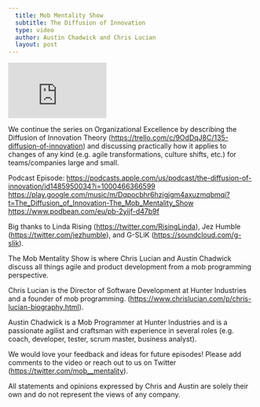 ```yaml
---
  title: Mob Mentality Show
  subtitle: The Diffusion of Innovation
  type: video
  author: Austin Chadwick and Chris Lucian
  layout: post
---
```


<iframe width="200" height="113" src="https://www.youtube.com/embed/yZzVzNovBNg?feature=oembed" frameborder="0" allow="accelerometer; autoplay; clipboard-write; encrypted-media; gyroscope; picture-in-picture; web-share" allowfullscreen title="The Diffusion of Innovation"></iframe>

We continue the series on Organizational Excellence by describing the Diffusion of Innovation Theory (https://trello.com/c/9OdDqJ8C/135-diffusion-of-innovation) and discussing practically how it applies to changes of any kind (e.g. agile transformations, culture shifts, etc.) for teams/companies large and small. 
 
Podcast Episode:
https://podcasts.apple.com/us/podcast/the-diffusion-of-innovation/id1485950034?i=1000466366599
https://play.google.com/music/m/Dqpocbhr6hzjgjgm4axuzmqbmqi?t=The_Diffusion_of_Innovation-The_Mob_Mentality_Show
https://www.podbean.com/eu/pb-2yijf-d47b9f

Big thanks to Linda Rising (https://twitter.com/RisingLinda), Jez Humble (https://twitter.com/jezhumble), and G-SLiK (https://soundcloud.com/g-slik).
 
The Mob Mentality Show is where Chris Lucian and Austin Chadwick discuss all things agile and product development from a mob programming perspective.

Chris Lucian is the Director of Software Development at Hunter Industries and a founder of mob programming. (https://www.chrislucian.com/p/chris-lucian-biography.html).

Austin Chadwick is a Mob Programmer at Hunter Industries and is a passionate agilist and craftsman with experience in several roles (e.g. coach, developer, tester, scrum master, business analyst).

We would love your feedback and ideas for future episodes! Please add comments to the video or reach out to us on Twitter (https://twitter.com/mob__mentality).

All statements and opinions expressed by Chris and Austin are solely their own and do not represent the views of any company.

